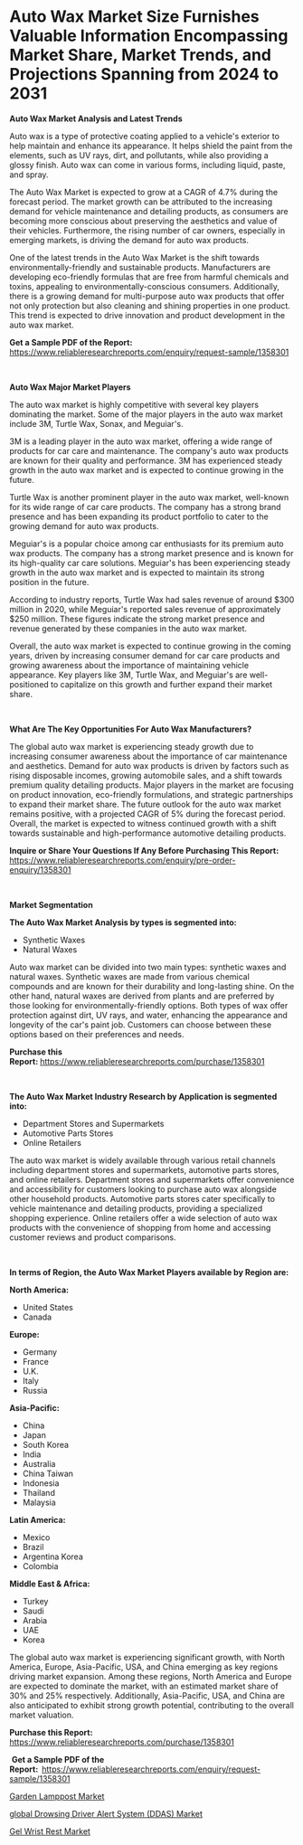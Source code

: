 <p><h1>Auto Wax Market Size Furnishes Valuable Information Encompassing Market Share, Market Trends, and Projections Spanning from 2024 to 2031</h1></p><p><strong>Auto Wax Market Analysis and Latest Trends</strong></p>
<p><p>Auto wax is a type of protective coating applied to a vehicle's exterior to help maintain and enhance its appearance. It helps shield the paint from the elements, such as UV rays, dirt, and pollutants, while also providing a glossy finish. Auto wax can come in various forms, including liquid, paste, and spray.</p><p>The Auto Wax Market is expected to grow at a CAGR of 4.7% during the forecast period. The market growth can be attributed to the increasing demand for vehicle maintenance and detailing products, as consumers are becoming more conscious about preserving the aesthetics and value of their vehicles. Furthermore, the rising number of car owners, especially in emerging markets, is driving the demand for auto wax products.</p><p>One of the latest trends in the Auto Wax Market is the shift towards environmentally-friendly and sustainable products. Manufacturers are developing eco-friendly formulas that are free from harmful chemicals and toxins, appealing to environmentally-conscious consumers. Additionally, there is a growing demand for multi-purpose auto wax products that offer not only protection but also cleaning and shining properties in one product. This trend is expected to drive innovation and product development in the auto wax market.</p></p>
<p><strong>Get a Sample PDF of the Report:&nbsp;</strong> <a href="https://www.reliableresearchreports.com/enquiry/request-sample/1358301">https://www.reliableresearchreports.com/enquiry/request-sample/1358301</a></p>
<p>&nbsp;</p>
<p><strong>Auto Wax Major Market Players</strong></p>
<p><p>The auto wax market is highly competitive with several key players dominating the market. Some of the major players in the auto wax market include 3M, Turtle Wax, Sonax, and Meguiar's.</p><p>3M is a leading player in the auto wax market, offering a wide range of products for car care and maintenance. The company's auto wax products are known for their quality and performance. 3M has experienced steady growth in the auto wax market and is expected to continue growing in the future.</p><p>Turtle Wax is another prominent player in the auto wax market, well-known for its wide range of car care products. The company has a strong brand presence and has been expanding its product portfolio to cater to the growing demand for auto wax products.</p><p>Meguiar's is a popular choice among car enthusiasts for its premium auto wax products. The company has a strong market presence and is known for its high-quality car care solutions. Meguiar's has been experiencing steady growth in the auto wax market and is expected to maintain its strong position in the future.</p><p>According to industry reports, Turtle Wax had sales revenue of around $300 million in 2020, while Meguiar's reported sales revenue of approximately $250 million. These figures indicate the strong market presence and revenue generated by these companies in the auto wax market.</p><p>Overall, the auto wax market is expected to continue growing in the coming years, driven by increasing consumer demand for car care products and growing awareness about the importance of maintaining vehicle appearance. Key players like 3M, Turtle Wax, and Meguiar's are well-positioned to capitalize on this growth and further expand their market share.</p></p>
<p>&nbsp;</p>
<p><strong>What Are The Key Opportunities For Auto Wax Manufacturers?</strong></p>
<p><p>The global auto wax market is experiencing steady growth due to increasing consumer awareness about the importance of car maintenance and aesthetics. Demand for auto wax products is driven by factors such as rising disposable incomes, growing automobile sales, and a shift towards premium quality detailing products. Major players in the market are focusing on product innovation, eco-friendly formulations, and strategic partnerships to expand their market share. The future outlook for the auto wax market remains positive, with a projected CAGR of 5% during the forecast period. Overall, the market is expected to witness continued growth with a shift towards sustainable and high-performance automotive detailing products.</p></p>
<p><strong>Inquire or Share Your Questions If Any Before Purchasing This Report:</strong> <a href="https://www.reliableresearchreports.com/enquiry/pre-order-enquiry/1358301">https://www.reliableresearchreports.com/enquiry/pre-order-enquiry/1358301</a></p>
<p>&nbsp;</p>
<p><strong>Market Segmentation</strong></p>
<p><strong>The Auto Wax Market Analysis by types is segmented into:</strong></p>
<p><ul><li>Synthetic Waxes</li><li>Natural Waxes</li></ul></p>
<p><p>Auto wax market can be divided into two main types: synthetic waxes and natural waxes. Synthetic waxes are made from various chemical compounds and are known for their durability and long-lasting shine. On the other hand, natural waxes are derived from plants and are preferred by those looking for environmentally-friendly options. Both types of wax offer protection against dirt, UV rays, and water, enhancing the appearance and longevity of the car's paint job. Customers can choose between these options based on their preferences and needs.</p></p>
<p><strong>Purchase this Report:&nbsp;</strong><a href="https://www.reliableresearchreports.com/purchase/1358301">https://www.reliableresearchreports.com/purchase/1358301</a></p>
<p>&nbsp;</p>
<p><strong>The Auto Wax Market Industry Research by Application is segmented into:</strong></p>
<p><ul><li>Department Stores and Supermarkets</li><li>Automotive Parts Stores</li><li>Online Retailers</li></ul></p>
<p><p>The auto wax market is widely available through various retail channels including department stores and supermarkets, automotive parts stores, and online retailers. Department stores and supermarkets offer convenience and accessibility for customers looking to purchase auto wax alongside other household products. Automotive parts stores cater specifically to vehicle maintenance and detailing products, providing a specialized shopping experience. Online retailers offer a wide selection of auto wax products with the convenience of shopping from home and accessing customer reviews and product comparisons.</p></p>
<p>&nbsp;</p>
<p><strong>In terms of Region, the Auto Wax Market Players available by Region are:</strong></p>
<p>
    <p> <strong> North America: </strong>
        <ul>
            <li>United States</li>
            <li>Canada</li>
        </ul>
        </p> 
    <p> <strong> Europe: </strong>
        <ul>
            <li>Germany</li>
            <li>France</li>
            <li>U.K.</li>
            <li>Italy</li>
            <li>Russia</li>
        </ul>
        </p> 
    <p> <strong> Asia-Pacific: </strong>
        <ul>
            <li>China</li>
            <li>Japan</li>
            <li>South Korea</li>
            <li>India</li>
            <li>Australia</li>
            <li>China Taiwan</li>
            <li>Indonesia</li>
            <li>Thailand</li>
            <li>Malaysia</li>
        </ul>
        </p> 
    <p> <strong> Latin America: </strong>
        <ul>
            <li>Mexico</li>
            <li>Brazil</li>
            <li>Argentina Korea</li>
            <li>Colombia</li>
        </ul>
        </p> 
    <p> <strong> Middle East & Africa: </strong>
        <ul>
            <li>Turkey</li>
            <li>Saudi</li>
            <li>Arabia</li>
            <li>UAE</li>
            <li>Korea</li>
        </ul>
    </p>
    </p>
<p><p>The global auto wax market is experiencing significant growth, with North America, Europe, Asia-Pacific, USA, and China emerging as key regions driving market expansion. Among these regions, North America and Europe are expected to dominate the market, with an estimated market share of 30% and 25% respectively. Additionally, Asia-Pacific, USA, and China are also anticipated to exhibit strong growth potential, contributing to the overall market valuation.</p></p>
<p><strong>Purchase this Report: </strong><a href="https://www.reliableresearchreports.com/purchase/1358301">https://www.reliableresearchreports.com/purchase/1358301</a></p>
<p>&nbsp;<strong>Get a Sample PDF of the Report:&nbsp;&nbsp;</strong><a href="https://www.reliableresearchreports.com/enquiry/request-sample/1358301">https://www.reliableresearchreports.com/enquiry/request-sample/1358301</a></p>
<p><strong></strong></p>
<p><p><a href="https://view.publitas.com/reportprime-1/garden-lamppost-market-challenges-opportunities-and-growth-drivers-and-major-market-players-forecasted-for-period-from-2023-2030/">Garden Lamppost Market</a></p><p><a href="https://view.publitas.com/reportprime-1/global-drowsing-driver-alert-system-ddas-market-size-2023-2030-global-industrial-analysis-key-geographical-regions-market-share-top-key-players-product-types-and-forecast-research-report/">global Drowsing Driver Alert System (DDAS) Market</a></p><p><a href="https://view.publitas.com/reportprime-1/gel-wrist-rest-market-insights-market-players-and-forecast-till-2030/">Gel Wrist Rest Market</a></p></p>